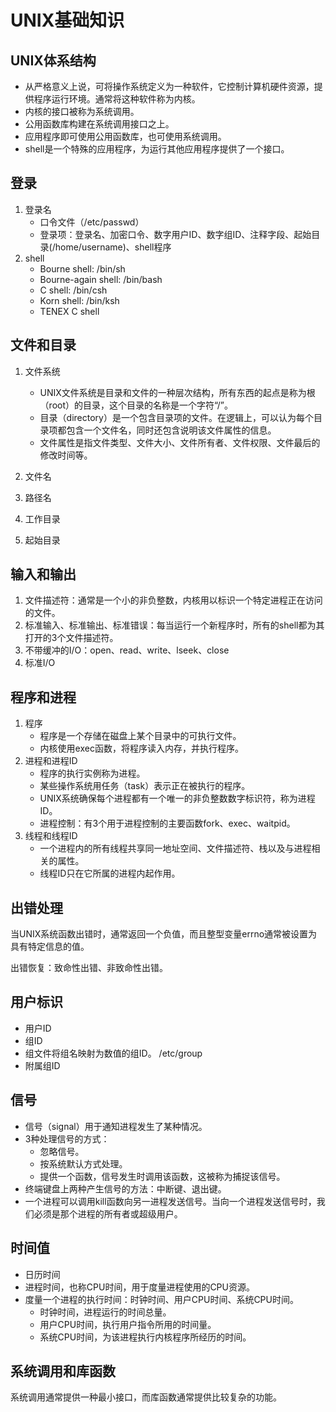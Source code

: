 # UNIX基础知识

## UNIX体系结构

- 从严格意义上说，可将操作系统定义为一种软件，它控制计算机硬件资源，提供程序运行环境。通常将这种软件称为内核。
- 内核的接口被称为系统调用。
- 公用函数库构建在系统调用接口之上。
- 应用程序即可使用公用函数库，也可使用系统调用。
- shell是一个特殊的应用程序，为运行其他应用程序提供了一个接口。

## 登录

1. 登录名
    - 口令文件（/etc/passwd）
    - 登录项：登录名、加密口令、数字用户ID、数字组ID、注释字段、起始目录(/home/username)、shell程序
2. shell
    - Bourne shell: /bin/sh
    - Bourne-again shell: /bin/bash
    - C shell: /bin/csh
    - Korn shell: /bin/ksh
    - TENEX C shell

## 文件和目录

1. 文件系统
   - UNIX文件系统是目录和文件的一种层次结构，所有东西的起点是称为根（root）的目录，这个目录的名称是一个字符“/”。
   - 目录（directory）是一个包含目录项的文件。在逻辑上，可以认为每个目录项都包含一个文件名，同时还包含说明该文件属性的信息。
   - 文件属性是指文件类型、文件大小、文件所有者、文件权限、文件最后的修改时间等。

2. 文件名
3. 路径名
4. 工作目录
5. 起始目录

## 输入和输出

1. 文件描述符：通常是一个小的非负整数，内核用以标识一个特定进程正在访问的文件。
2. 标准输入、标准输出、标准错误：每当运行一个新程序时，所有的shell都为其打开的3个文件描述符。
3. 不带缓冲的I/O：open、read、write、lseek、close
4. 标准I/O

## 程序和进程

1. 程序
   - 程序是一个存储在磁盘上某个目录中的可执行文件。
   - 内核使用exec函数，将程序读入内存，并执行程序。
2. 进程和进程ID
   - 程序的执行实例称为进程。
   - 某些操作系统用任务（task）表示正在被执行的程序。
   - UNIX系统确保每个进程都有一个唯一的非负整数数字标识符，称为进程ID。
   - 进程控制：有3个用于进程控制的主要函数fork、exec、waitpid。
3. 线程和线程ID
   - 一个进程内的所有线程共享同一地址空间、文件描述符、栈以及与进程相关的属性。
   - 线程ID只在它所属的进程内起作用。

## 出错处理

当UNIX系统函数出错时，通常返回一个负值，而且整型变量errno通常被设置为具有特定信息的值。

出错恢复：致命性出错、非致命性出错。

## 用户标识

- 用户ID
- 组ID
- 组文件将组名映射为数值的组ID。 /etc/group
- 附属组ID

## 信号

- 信号（signal）用于通知进程发生了某种情况。
- 3种处理信号的方式：
  - 忽略信号。
  - 按系统默认方式处理。
  - 提供一个函数，信号发生时调用该函数，这被称为捕捉该信号。
- 终端键盘上两种产生信号的方法：中断键、退出键。
- 一个进程可以调用kill函数向另一进程发送信号。当向一个进程发送信号时，我们必须是那个进程的所有者或超级用户。


## 时间值

- 日历时间
- 进程时间，也称CPU时间，用于度量进程使用的CPU资源。
- 度量一个进程的执行时间：时钟时间、用户CPU时间、系统CPU时间。
  - 时钟时间，进程运行的时间总量。
  - 用户CPU时间，执行用户指令所用的时间量。
  - 系统CPU时间，为该进程执行内核程序所经历的时间。

## 系统调用和库函数

系统调用通常提供一种最小接口，而库函数通常提供比较复杂的功能。